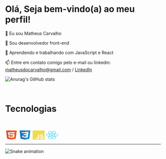 
# Olá, Seja bem-vindo(a) ao meu perfil!

👋 Eu sou Matheus Carvalho

🔭 Sou desenvolvedor front-end

🌱 Aprendendo e trabalhando com JavaScript e React

📫 Entre em contato comigo pelo e-mail ou linkedin: matheusdocarvalho@gmail.com  / <a href="https://www.linkedin.com/in/matheusscarvalho/">LinkedIn</a>

![Anurag's GitHub stats](https://github-readme-stats.vercel.app/api?username=matheusscarvalho1&show_icons=true&theme=transparent)

<br>

# Tecnologias
<div style="display: inline_block">
<br><br>
  <img align="center" alt="HTML" height="30" width="40" src="https://raw.githubusercontent.com/devicons/devicon/master/icons/html5/html5-original.svg">
  <img align="center" alt="CSS" height="30" width="40" src="https://raw.githubusercontent.com/devicons/devicon/master/icons/css3/css3-original.svg">
  <img align="center" alt="Js" height="30" width="40" src="https://raw.githubusercontent.com/devicons/devicon/master/icons/javascript/javascript-plain.svg">
  <img align="center" alt="React" height="30" width="40" src="https://raw.githubusercontent.com/devicons/devicon/master/icons/react/react-original.svg">
<hr>
  
</div>


![Snake animation](https://github.com/matheusscarvalho1/matheusscarvalho1/blob/output/github-contribution-grid-snake.svg)

